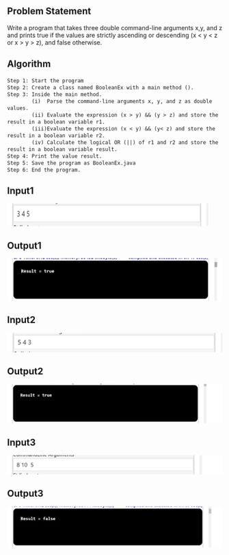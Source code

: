 ## Problem Statement

Write a program that takes three double command-line arguments x,y, and z and prints true if the values are strictly ascending or descending (x < y < z or x > y > z), and false otherwise.

## Algorithm

	Step 1:	Start the program
	Step 2: Create a class named BooleanEx with a main method ().
	Step 3: Inside the main method.
		    (i)  Parse the command-line arguments x, y, and z as double values.
		    (ii) Evaluate the expression (x > y) && (y > z) and store the result in a boolean variable r1.
		    (iii)Evaluate the expression (x < y) && (y< z) and store the result in a boolean variable r2.
		    (iv) Calculate the logical OR (||) of r1 and r2 and store the result in a boolean variable result.
	Step 4: Print the value result.
	Step 5: Save the program as BooleanEx.java
	Step 6: End the program.

## Input1

![Alt text](image-6.png)

## Output1

![Alt text](image-7.png)

## Input2

![Alt text](image-8.png)

## Output2

![Alt text](image-9.png)

## Input3

![Alt text](image-10.png)

## Output3

![Alt text](image-11.png)
